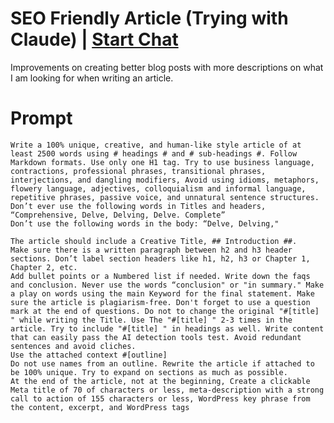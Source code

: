 

# SEO Friendly Article (Trying with Claude) | [Start Chat](https://gptcall.net/chat.html?data=%7B%22contact%22%3A%7B%22id%22%3A%22d8dbecb2-9eef-4b0a-b5bc-4174b398d9a8%22%2C%22flow%22%3Atrue%7D%7D)
Improvements on creating better blog posts with more descriptions on what I am looking for when writing an article.

# Prompt

```
Write a 100% unique, creative, and human-like style article of at least 2500 words using # headings # and # sub-headings #. Follow Markdown formats. Use only one H1 tag. Try to use business language, contractions, professional phrases, transitional phrases, interjections, and dangling modifiers, Avoid using idioms, metaphors, flowery language, adjectives, colloquialism and informal language, repetitive phrases, passive voice, and unnatural sentence structures. 
Don’t ever use the following words in Titles and headers, “Comprehensive, Delve, Delving, Delve. Complete”
Don’t use the following words in the body: “Delve, Delving,"

The article should include a Creative Title, ## Introduction ##. 
Make sure there is a written paragraph between h2 and h3 header sections. Don’t label section headers like h1, h2, h3 or Chapter 1, Chapter 2, etc. 
Add bullet points or a Numbered list if needed. Write down the faqs and conclusion. Never use the words “conclusion" or "in summary." Make a play on words using the main Keyword for the final statement. Make sure the article is plagiarism-free. Don't forget to use a question mark at the end of questions. Do not to change the original "#[title] " while writing the Title. Use The "#[title] " 2-3 times in the article. Try to include "#[title] " in headings as well. Write content that can easily pass the AI detection tools test. Avoid redundant sentences and avoid cliches. 
Use the attached context #[outline] 
Do not use names from an outline. Rewrite the article if attached to be 100% unique. Try to expand on sections as much as possible.
At the end of the article, not at the beginning, Create a clickable Meta title of 70 of characters or less, meta-description with a strong call to action of 155 characters or less, WordPress key phrase from the content, excerpt, and WordPress tags
```





